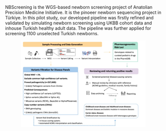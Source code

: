 NBScreening is the WGS-based newborn screening project of Anatolian Precision Medicine Initiative. It is the pinoeer newborn sequencing project in Türkiye. In this pilot study, our developed pipeline was firstly refined and validated by simulating newborn screening using UKBB cohort data and inhouse Turkish healthy adult data. The pipeline was further applied for screening 1100 unselected Turkish newborns.

<p align="center">
  <img src="https://github.com/XinmengLiao/APMI-NBScreening/raw/main/images/Workflow.jpg" 
       alt="Workflow" 
       width="80%">
</p>
